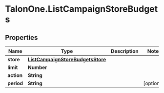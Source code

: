 # TalonOne.ListCampaignStoreBudgets

## Properties

Name | Type | Description | Notes
------------ | ------------- | ------------- | -------------
**store** | [**ListCampaignStoreBudgetsStore**](ListCampaignStoreBudgetsStore.md) |  | 
**limit** | **Number** |  | 
**action** | **String** |  | 
**period** | **String** |  | [optional] 


